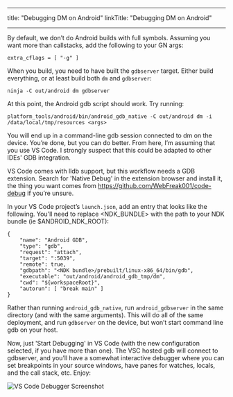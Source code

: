
---
title: "Debugging DM on Android"
linkTitle: "Debugging DM on Android"

---

By default, we don’t do Android builds with full symbols. Assuming you want more than callstacks,
add the following to your GN args:

~~~
extra_cflags = [ "-g" ]
~~~

When you build, you need to have built the `gdbserver` target. Either build everything, or at least
build both `dm` and `gdbserver`:

<!--?prettify lang=sh?-->

    ninja -C out/android dm gdbserver

At this point, the Android gdb script should work. Try running:

<!--?prettify lang=sh?-->

    platform_tools/android/bin/android_gdb_native -C out/android dm -i /data/local/tmp/resources <args>

You will end up in a command-line gdb session connected to dm on the device. You’re done, but you
can do better. From here, I’m assuming that you use VS Code. I strongly suspect that this could be
adapted to other IDEs' GDB integration.

VS Code comes with lldb support, but this workflow needs a GDB extension. Search for 'Native Debug'
in the extension browser and install it, the thing you want comes from
https://github.com/WebFreak001/code-debug if you’re unsure.

In your VS Code project’s `launch.json`, add an entry that looks like the following. You'll need to
replace <NDK_BUNDLE> with the path to your NDK bundle (ie $ANDROID_NDK_ROOT):

~~~
{
    "name": "Android GDB",
    "type": "gdb",
    "request": "attach",
    "target": ":5039",
    "remote": true,
    "gdbpath": "<NDK bundle>/prebuilt/linux-x86_64/bin/gdb",
    "executable": "out/android/android_gdb_tmp/dm",
    "cwd": "${workspaceRoot}",
    "autorun": [ "break main" ]
}
~~~

Rather than running `android_gdb_native`, run `android_gdbserver` in the same directory (and with
the same arguments). This will do all of the same deployment, and run `gdbserver` on the device,
but won’t start command line gdb on your host.

Now, just 'Start Debugging' in VS Code (with the new configuration selected, if you have more than
one). The VSC hosted gdb will connect to gdbserver, and you’ll have a somewhat interactive debugger
where you can set breakpoints in your source windows, have panes for watches, locals, and the call
stack, etc. Enjoy:

![VS Code Debugger Screenshot](../android_gdb.png)
